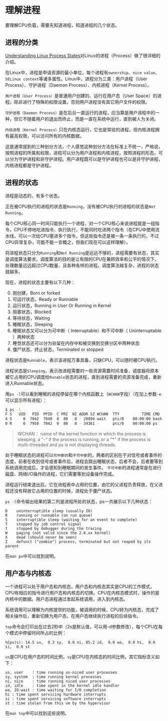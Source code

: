 <!-- toc -->
# 理解进程 

要理解CPU负载，需要先知道进程，知道进程的几个状态。

## 进程的分类

[Understanding Linux Process States](https://access.redhat.com/sites/default/files/attachments/processstates_20120831.pdf)对Linux的进程（Process）做了很详细的介绍。

在Linux中，进程是申请资源的最小单位，每个进程有`ownership`、`nice value`、`SELinux context`等诸多属性。Linux中，进程分为三类：用户进程（User Process）、守护进程（Daemon Process）、内核进程（Kernel Process）。

`用户进程（User Process）`是普通用户创建的、运行在用户态（User Space）的进程。除非进行了特殊的权限设置，否则用户进程没有其它用户文件的权限。

`守护进程（Daemon Process）`是在后台一直运行的进程，应当算是用户进程中的一种，但它不随着用户的退出而终止，而是一直在系统中运行，直到被人为关闭。

`内核进程（Kernel Process）`只在内核态运行，它也是常驻的进程，但内核进程拥有最高权限，可以访问所有的内核数据。

这是通常提到的三种划分方法，个人感觉这种划分方法在标准上不统一，严格说，按照进程的所属和权限，进程可以分为用户进程和内核进程，按照进程的形态，可以分为守护进程和非守护进程。用户进程既可以是守护进程也可以是非守护进程，内核进程都是守护进程。

## 进程的状态

进程是动态的，有多个状态。

正在被CPU执行的进程的状态是`Running`，没有被CPU执行的进程的状态是`Not Running`。

每个CPU核心同一时间只能执行一个进程，对一个CPU核心来说进程就是一组指令，CPU不停地吃进指令、执行执行，不能同时吃进两个指令（在CPU中使用流水线，可以一次给CPU塞进多个指令，但这些指令还是被一条一条执行的，不过CPU异常复杂，可能不能一言概之，但我们现在可以这样理解）。

将进程状态只分为`Running`和`Not Running`是远远不够的，进程需要有状态，其实是调度算法要求，调度算法的目的是让有限的CPU在兼顾效率和公平的情况下，处理数量远远超过CPU数量、且各种各样的进程。调度算法越复杂，进程的状态就越多。

现在，进程的状态主要有以下几种：

0. 刚创建，Born or forked
1. 可运行状态，Ready or Runnable
2. 运行状态，Running in User Or Running in Kernel
3. 阻塞状态，Blocked
4. 等待状态，Waiting
5. 睡眠状态，Sleeping
6. 睡眠状态又可以分为可中断（ Interruptable）和不可中断（ Uninterruptable ）两种状态
7. 睡觉状态还可以分为驻留在内存中和被交换到交换分区中两种状态
8. 僵尸状态、终止状态，Terminated or stopped

进程状态是`Runnable`，表示该进程万事具备，只缺CPU，可以随时被CPU执行。

进程状态是`Sleeping`，表示改进程需要的一些资源需要时间准备，调度器将原本被它占用的CPU调度给`Runable`状态的进程，直到进程需要的资源准备完成，重新进入Runnable状态。

用`ps -l`可以看到睡眠的进程停留在哪个内核函数上（`WCHAN`字段）（在加上参数`-e`可以显示所有进程）：

```bash
$ ps -l
F S   UID   PID  PPID  C PRI  NI ADDR SZ WCHAN  TTY          TIME CMD
4 S     0  7042  7040  0  80   0 - 28894 wait   pts/0    00:00:00 bash
0 R     0  7950  7042  0  80   0 - 34361 -      pts/0    00:00:00 ps
```

> WCHAN： name of the kernel function in which the process is sleeping, a "-" if the process is running, or a "*" if the process is multi-threaded and ps is not displaying threads.

处于睡眠状态的进程可以`可中断的`和`不可中断`的，两者的区别在于对信号或者事件的态度，前者在收到信号或者事件后，进程会跳出睡眠状态，后者不会，后者要等到系统调用完成后，才会感知到睡眠期间的发生事件。 `不可中断`的进程通常是在进行磁盘、网络I/O操作的进程，它们需要等到设备操作完成。

进程运行结束退出后，它在进程表中占用的位置，由它的父进程负责释放，在父进程还没有释放它占用的位置的时候，进程处于僵尸状态。

`ps -l`命令输出结果的第二列是进程所处的状态，ps一共展示以下几种状态：

	D    uninterruptible sleep (usually IO)
	R    running or runnable (on run queue)
	S    interruptible sleep (waiting for an event to complete)
	T    stopped by job control signal
	t    stopped by debugger during the tracing
	W    paging (not valid since the 2.6.xx kernel)
	X    dead (should never be seen)
	Z    defunct ("zombie") process, terminated but not reaped by its parent

在`man ps`中可以找到说明。

## 用户态与内核态

一个进程可以处于用户态和内核态，用户态和内核态其实是CPU的工作模式，CPU有相应的指令进行用户态和内核态的切换。CPU在内核态模式时，操作的是内核中的数据。用户态进程通过发起系统调用，进入到内核态。

系统调用可以理解为内核提供的功能，被调用的时候，CPU转为内核态，完成了相关操作后，重新切换为用户态，在用户态继续执行进程的后续指令。

`top`命令会打印出在过去2秒中（2s是默认值，可以用-d参数修改），每个CPU在每个模式中停留时间所占的比例：

	%Cpu(s): 14.5 us,  0.3 sy,  0.0 ni, 85.2 id,  0.0 wa,  0.0 hi,  0.0 si,  0.0 st

`us`是CPU在用户态的时间比例，`sy`是CPU在内核态的时间比例，其它指标含义如下：

	us, user    : time running un-niced user processes
	sy, system  : time running kernel processes
	ni, nice    : time running niced user processes
	id, idle    : time spent in the kernel idle handler
	wa, IO-wait : time waiting for I/O completion
	hi : time spent servicing hardware interrupts
	si : time spent servicing software interrupts
	st : time stolen from this vm by the hypervisor

在`man top`中可以找到这些说明。
